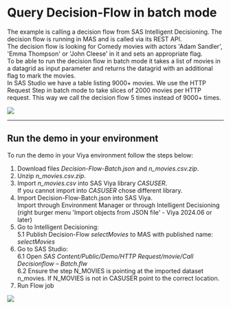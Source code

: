# Query Decision-Flow in batch mode
The example is calling a decision flow from SAS Intelligent Decisioning. The decision flow is running in MAS and is called via its REST API.<br>
The decision flow is looking for Comedy movies with actors  'Adam Sandler', 'Emma Thompson' or 'John Cleese' in it and sets an appropriate flag.<br>
To be able to run the decision flow in batch mode it takes a list of movies in a datagrid as input parameter and returns the datagrid with an additional flag to mark the movies.<br>
In SAS Studio we have a table listing 9000+ movies. We use the HTTP Request Step in batch mode to take slices of 2000 movies per HTTP request. This way we call the decision flow 5 times instead of 9000+ times.


![](../../img/HTTPRequest_ex7.gif)

---

## Run the demo in your environment

To run the demo in your Viya environment follow the steps below:

1.  Download files *Decision-Flow-Batch.json* and *n_movies.csv.zip*.
2.  Unzip *n_movies.csv.zip*.
3.  Import *n_movies.csv* into SAS Viya library *CASUSER*.<br>
    If you cannot import into *CASUSER* chose different library.
4.  Import Decision-Flow-Batch.json into SAS Viya.<br>
    Import through Environment Manager or through Intelligent Decisioning (right burger menu 'Import objects from JSON file' - Viya 2024.06 or later)
5.  Go to Intelligent Decisioning:<br>
    5.1 Publish Decision-Flow *selectMovies* to MAS with published name: *selectMovies*
6.  Go to SAS Studio:<br>
    6.1 Open *SAS Content/Public/Demo/HTTP Request/movie/Call Decisionflow – Batch.flw*<br>
    6.2 Ensure the step N_MOVIES is pointing at the imported dataset n_movies. If N_MOVIES is not in CASUSER point to the correct location.
7.  Run Flow job

![](../../img/HTTPRequest_ex7_install.gif)
